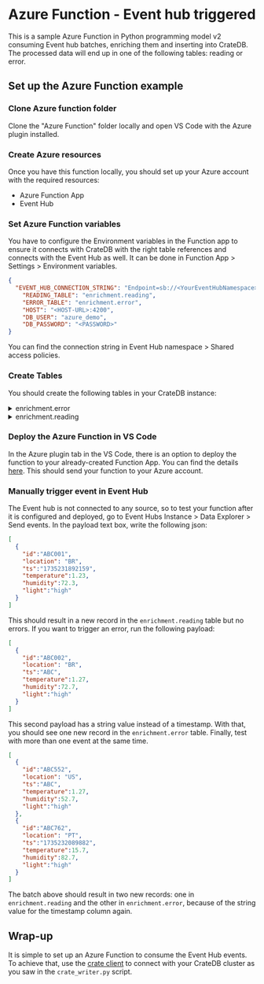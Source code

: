 # Azure Function - Event hub triggered

This is a sample Azure Function in Python programming model v2 consuming Event hub batches, enriching them and inserting into CrateDB. The processed data will end up in one of the following tables: reading or error. 

## Set up the Azure Function example

### Clone Azure function folder
Clone the "Azure Function" folder locally and open VS Code with the Azure plugin installed.

### Create Azure resources
Once you have this function locally, you should set up your Azure account with the required resources:

- Azure Function App
- Event Hub

### Set Azure Function variables
You have to configure the Environment variables in the Function app to ensure it connects with CrateDB with the right table references and connects with the Event Hub as well. It can be done in Function App > Settings > Environment variables.
```json
{
  "EVENT_HUB_CONNECTION_STRING": "Endpoint=sb://<YourEventHubNamespace>.servicebus.windows.net/;SharedAccessKeyName=<YourPolicyName>;SharedAccessKey=<YourKey>",
    "READING_TABLE": "enrichment.reading",
    "ERROR_TABLE": "enrichment.error",
    "HOST": "<HOST-URL>:4200",
    "DB_USER": "azure_demo",
    "DB_PASSWORD": "<PASSWORD>"
}
  ```
You can find the connection string in Event Hub namespace > Shared access policies.

### Create Tables
You should create the following tables in your CrateDB instance:

<details>
  <summary>enrichment.error</summary>

  ```sql
  
CREATE TABLE IF NOT EXISTS "enrichment"."error" (
   "error" OBJECT(IGNORED),
   "payload" OBJECT(IGNORED),
   "insert_ts" TIMESTAMP WITH TIME ZONE,
   "type" TEXT
)
  ```
</details>
<details>
  <summary>enrichment.reading</summary>

  ```sql
  
CREATE TABLE IF NOT EXISTS "enrichment"."reading" (
   "location" TEXT,
   "sensor_id" TEXT,
   "reading_ts" TIMESTAMP WITHOUT TIME ZONE,
   "reading" OBJECT(DYNAMIC),
   "insert_ts" TIMESTAMP WITHOUT TIME ZONE
)
  ```
</details>

### Deploy the Azure Function in VS Code
In the Azure plugin tab in the VS Code, there is an option to deploy the function to your already-created Function App. You can find the details [here](https://learn.microsoft.com/en-us/azure/azure-functions/functions-develop-vs-code?tabs=node-v4%2Cpython-v2%2Cisolated-process%2Cquick-create&pivots=programming-language-python#republish-project-files). This should send your function to your Azure account.

### Manually trigger event in Event Hub
The Event hub is not connected to any source, so to test your function after it is configured and deployed, go to Event Hubs Instance > Data Explorer > Send events. In the payload text box, write the following json:
```json
[
  {
    "id":"ABC001",
    "location": "BR",
    "ts":"1735231892159",
    "temperature":1.23,
    "humidity":72.3,
    "light":"high"
  }
]
  ```
This should result in a new record in the `enrichment.reading` table but no errors.
If you want to trigger an error, run the following payload:
```json
[
  {
    "id":"ABC002",
    "location": "BR",
    "ts":"ABC",
    "temperature":1.27,
    "humidity":72.7,
    "light":"high"
  }
]
  ```
This second payload has a string value instead of a timestamp. With that, you should see one new record in the `enrichment.error` table. Finally, test with more than one event at the same time.

```json
[
  {
    "id":"ABC552",
    "location": "US",
    "ts":"ABC",
    "temperature":1.27,
    "humidity":52.7,
    "light":"high"
  },
  {
    "id":"ABC762",
    "location": "PT",
    "ts":"1735232089882",
    "temperature":15.7,
    "humidity":82.7,
    "light":"high"
  }
]
  ```
The batch above should result in two new records: one in `enrichment.reading` and the other in `enrichment.error`, because of the string value for the timestamp column again.

## Wrap-up
It is simple to set up an Azure Function to consume the Event Hub events. To achieve that, use the [crate client](https://cratedb.com/docs/python/en/latest/index.html) to connect with your CrateDB cluster as you saw in the `crate_writer.py` script.